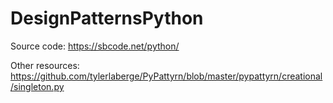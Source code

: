 # DesignPatternsPython

Source code: https://sbcode.net/python/

Other resources: https://github.com/tylerlaberge/PyPattyrn/blob/master/pypattyrn/creational/singleton.py
